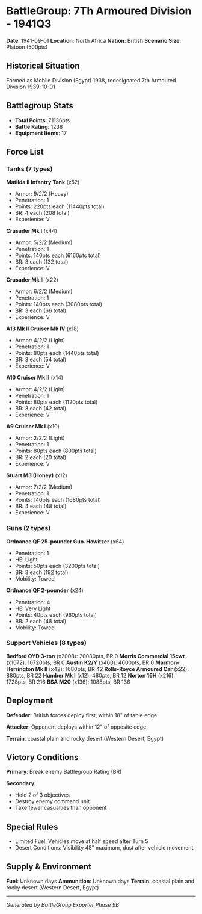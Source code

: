 # BattleGroup: 7Th Armoured Division - 1941Q3

**Date**: 1941-09-01
**Location**: North Africa
**Nation**: British
**Scenario Size**: Platoon (500pts)

## Historical Situation

Formed as Mobile Division (Egypt) 1938, redesignated 7th Armoured Division 1939-10-01

## Battlegroup Stats

- **Total Points**: 71136pts
- **Battle Rating**: 1238
- **Equipment Items**: 17

## Force List

### Tanks (7 types)

**Matilda II Infantry Tank** (x52)
- Armor: 9/2/2 (Heavy)
- Penetration: 1
- Points: 220pts each (11440pts total)
- BR: 4 each (208 total)
- Experience: V

**Crusader Mk I** (x44)
- Armor: 5/2/2 (Medium)
- Penetration: 1
- Points: 140pts each (6160pts total)
- BR: 3 each (132 total)
- Experience: V

**Crusader Mk II** (x22)
- Armor: 6/2/2 (Medium)
- Penetration: 1
- Points: 140pts each (3080pts total)
- BR: 3 each (66 total)
- Experience: V

**A13 Mk II Cruiser Mk IV** (x18)
- Armor: 4/2/2 (Light)
- Penetration: 1
- Points: 80pts each (1440pts total)
- BR: 3 each (54 total)
- Experience: V

**A10 Cruiser Mk II** (x14)
- Armor: 4/2/2 (Light)
- Penetration: 1
- Points: 80pts each (1120pts total)
- BR: 3 each (42 total)
- Experience: V

**A9 Cruiser Mk I** (x10)
- Armor: 2/2/2 (Light)
- Penetration: 1
- Points: 80pts each (800pts total)
- BR: 2 each (20 total)
- Experience: V

**Stuart M3 (Honey)** (x12)
- Armor: 7/2/2 (Medium)
- Penetration: 1
- Points: 140pts each (1680pts total)
- BR: 4 each (48 total)
- Experience: V

### Guns (2 types)

**Ordnance QF 25-pounder Gun-Howitzer** (x64)
- Penetration: 1
- HE: Light
- Points: 50pts each (3200pts total)
- BR: 3 each (192 total)
- Mobility: Towed

**Ordnance QF 2-pounder** (x24)
- Penetration: 4
- HE: Very Light
- Points: 40pts each (960pts total)
- BR: 2 each (48 total)
- Mobility: Towed

### Support Vehicles (8 types)

**Bedford OYD 3-ton** (x2008): 20080pts, BR 0
**Morris Commercial 15cwt** (x1072): 10720pts, BR 0
**Austin K2/Y** (x460): 4600pts, BR 0
**Marmon-Herrington Mk II** (x42): 1680pts, BR 42
**Rolls-Royce Armoured Car** (x22): 880pts, BR 22
**Humber Mk I** (x12): 480pts, BR 12
**Norton 16H** (x216): 1728pts, BR 216
**BSA M20** (x136): 1088pts, BR 136

## Deployment

**Defender**: British forces deploy first, within 18" of table edge

**Attacker**: Opponent deploys within 12" of opposite edge

**Terrain**: coastal plain and rocky desert (Western Desert, Egypt)

## Victory Conditions

**Primary**: Break enemy Battlegroup Rating (BR)

**Secondary**:
- Hold 2 of 3 objectives
- Destroy enemy command unit
- Take fewer casualties than opponent

## Special Rules

- Limited Fuel: Vehicles move at half speed after Turn 5
- Desert Conditions: Visibility 48" maximum, dust after vehicle movement

## Supply & Environment

**Fuel**: Unknown days
**Ammunition**: Unknown days
**Terrain**: coastal plain and rocky desert (Western Desert, Egypt)

---

*Generated by BattleGroup Exporter Phase 9B*
